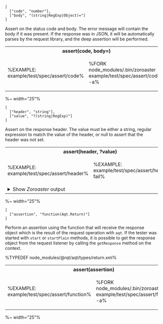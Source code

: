 ```### assert => Tester
[
  ["code", "number"],
  ["body", "(string|RegExp|Object)="]
]
```

Assert on the status code and body. The error message will contain the body if it was present. If the response was in JSON, it will be automatically parses by the request library, and the deep assertion will be performed.

<table>
<tr><th colspan="2">assert(code, body=)</th></tr>
<!-- block-start -->
<tr><td>

%EXAMPLE: example/test/spec/assert/code%
</td>
<td>

%FORK node_modules/.bin/zoroaster example/test/spec/assert/code.js -a%
</td></tr>
</table>

%~ width="25"%

```### assert => Tester
[
  ["header", "string"],
  ["value", "?(string|RegExp)"]
]
```

Assert on the response header. The value must be either a string, regular expression to match the value of the header, or null to assert that the header was not set.

<table>
<tr><th colspan="2">assert(header, ?value)</th></tr>
<!-- block-start -->
<tr><td>

%EXAMPLE: example/test/spec/assert/header%
</td><td>

%EXAMPLE: example/test/spec/assert/header-fail%
</td></tr>
<tr><td colspan="2">

<details><summary>
Show <em>Zoroaster</em> output
</summary>

%FORK node_modules/.bin/zoroaster example/test/spec/assert/header.js example/test/spec/assert/header-fail.js -a%
</details>
</td></tr>
</table>

%~ width="25"%

```### assert => Tester
[
  ["assertion", "function(Aqt.Return)"]
]
```

Perform an assertion using the function that will receive the response object which is the result of the request operation with `aqt`. If the tester was started with `start` or `startPlain` methods, it is possible to get the  response object from the request listener by calling the `getResponse` method on the context.

%TYPEDEF node_modules/@rqt/aqt/types/return.xml%

<table>
<tr><th colspan="2">assert(assertion)</th></tr>
<!-- block-start -->
<tr><td>

%EXAMPLE: example/test/spec/assert/function%
</td>
<td>

%FORK node_modules/.bin/zoroaster example/test/spec/assert/function.js -a%
</td></tr>
</table>

%~ width="25"%